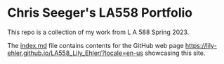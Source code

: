 # Chris Seeger's LA558 Portfolio

This repo is a collection of my work from L A 588 Spring 2023.

The [index.md](index.md) file contains contents for the GitHub web page  <a href="[(https://lily-ehler.github.io/LA558_Lily_Ehler/?locale=en-us)r](https://lily-ehler.github.io/LA558_Lily_Ehler/?locale=en-us)" target="_blank">https://lily-ehler.github.io/LA558_Lily_Ehler/?locale=en-us</a> showcasing this site.

